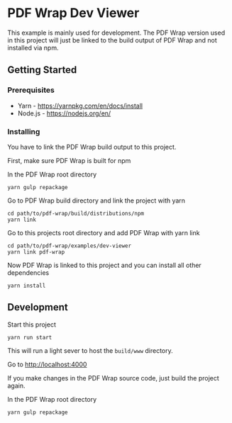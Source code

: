 # PDF Wrap Dev Viewer

This example is mainly used for development. The PDF Wrap version used in this project
will just be linked to the build output of PDF Wrap and not installed via npm.

## Getting Started

### Prerequisites

* Yarn - https://yarnpkg.com/en/docs/install
* Node.js - https://nodejs.org/en/

### Installing

You have to link the PDF Wrap build output to this project.

First, make sure PDF Wrap is built for npm

In the PDF Wrap root directory

```
yarn gulp repackage
```

Go to PDF Wrap build directory and link the project with yarn

```
cd path/to/pdf-wrap/build/distributions/npm
yarn link
```

Go to this projects root directory and add PDF Wrap with yarn link

```
cd path/to/pdf-wrap/examples/dev-viewer
yarn link pdf-wrap
```

Now PDF Wrap is linked to this project and you can install all other dependencies

```
yarn install
```

## Development

Start this project

```
yarn run start
```

This will run a light sever to host the `build/www` directory.

Go to [http://localhost:4000](http://localhost:4000/)

If you make changes in the PDF Wrap source code, just build the project again.

In the PDF Wrap root directory

```
yarn gulp repackage
```
